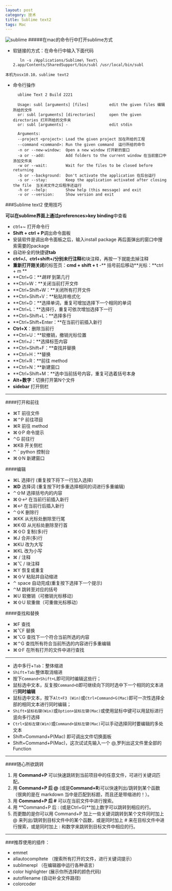 ```yaml
---
layout: post
category: 技术
title: Sublime text2
tags: Mac
---
```


![sublime](http://7xkeeu.com1.z0.glb.clouddn.com/23976426eacc47b0c67ff44c752aab02.jpg)
#####在mac的命令行中打开sublime方式
- 软链接的方式：在命令行中输入下面代码

		 ln -s /Applications/Sublime\ Text\ 2.app/Contents/SharedSupport/bin/subl /usr/local/bin/subl
`本机为osx10.10，sublime text2`
- 命令行操作

		ublime Text 2 Build 2221

		Usage: subl [arguments] [files]         edit the given files 编辑所给的文件
 	    or: subl [arguments] [directories]      open the given directories 打开所给的文件夹
  		or: subl [arguments] -                  edit stdin 

		Arguments:
  		--project <project>: Load the given project 加在所给的工程
  		--command <command>: Run the given command  运行所给的命令
  		-n or --new-window:  Open a new window 打开新的窗口
 		-a or --add:         Add folders to the current window 在当前窗口中添加文件夹
  		-w or --wait:        Wait for the files to be closed before returning 
  		-b or --background:  Don't activate the application 在后台运行
  		-s or --stay:        Keep the application activated after closing the file  当关闭文件之后程序还运行
  		-h or --help:        Show help (this message) and exit 
  		-v or --version:     Show version and exit
  		
  		
###Sublime text2 使用技巧

**可以在sublime界面上通过preferences>key binding**中查看

- ctrl+~  打开命令行
- **Shift + ctrl + P**调出命令面板
- 安装软件是调出命令面板之后，输入install package  再后面弹出的窗口中搜索需要的package
- 自动补全的快捷键**tab**
- **ctrl+/、ctrl+shift+/**分别未行**注释**和块注释，再按一下就能去掉注释
- **重新打开刚关闭**的标签页：**cmd + shift + t**
-** 括号前后移动**光标：**ctrl + m **
- **Ctrl+G：***跳转* 到第几行
- **Ctrl+W：**关闭当前打开文件
- **Ctrl+Shift+W：**关闭所有打开文件
- **Ctrl+Shift+V：**粘贴并格式化
- **Ctrl+D：**选择单词，重复可增加选择下一个相同的单词
- **Ctrl+L：**选择行，重复可依次增加选择下一行
- **Ctrl+Shift+L：**选择多行
- **Ctrl+Shift+Enter：**在当前行前插入新行
- **Ctrl+X**：删除当前行
- **Ctrl+U：**软撤销，撤销光标位置
- **Ctrl+J：**选择标签内容
- **Ctrl+Shift+F：**查找并替换
- **Ctrl+H：**替换
- **Ctrl+R：**前往 method
- **Ctrl+N：**新建窗口
- **Ctrl+Shift+M：**选中当前括号内容，重复可选着括号本身
- **Alt+数字**：切换打开第N个文件
- **sidebar**  打开侧栏

-----
####打开和前往

- ⌘T	前往文件
- ⌘⌃P	前往项目
- ⌘R	前往 method
- ⌘⇧P	命令提示
- ⌃G	前往行
- ⌘KB	开关侧栏
- ⌃ `	python 控制台
- ⌘⇧N	新建窗口

####编辑

- ⌘L	选择行 (重复按下将下一行加入选择)
- **⌘D**	选择词 (重复按下时多重选择相同的词进行多重编辑)
- ⌃⇧M	选择括号内的内容
- ⌘⇧↩	在当前行前插入新行
- ⌘↩	在当前行后插入新行
- ⌃⇧K	删除行
- ⌘KK	从光标处删除至行尾
- ⌘K⌫	从光标处删除至行首
- ⌘⇧D	复制(多)行
- ⌘J	合并(多)行
- ⌘KU	改为大写
- ⌘KL	改为小写
- ⌘ /	注释
- ⌘⌥ /	块注释
- ⌘Y	恢复或重复
- ⌘⇧V	粘贴并自动缩进
- ⌃ space	自动完成(重复按下选择下一个提示)
- ⌃M	跳转至对应的括号
- ⌘U	软撤销（可撤销光标移动）
- ⌘⇧U	软重做（可重做光标移动）

####查找和替换

- ⌘F	查找
- ⌘⌥F	替换
- ⌘⌥G	查找下一个符合当前所选的内容
- ⌘⌃G	查找所有符合当前所选的内容进行多重编辑
- ⌘⇧F	在所有打开的文件中进行查找



-----
- 选中多行+`Tab`：整体缩进
- `Shift`+`Tab`:整体取消缩进
- 按下`Command+Shift+L`即可同时编辑这些行；
- 鼠标选中文本，反复按`Command+D`即可继续向下同时选中下一个相同的文本进行**同时编辑**
- 鼠标选中文本，按下`Alt+F3 (Win)`或`Ctrl+Command+G(Mac)`即可一次性选择全部的相同文本进行同时编辑；
- `Shift+鼠标右键(Win)`或`Option+鼠标左键(Mac)`或使用鼠标中键可以用鼠标进行竖向多行选择
- `Ctrl+鼠标左键(Win)`或`Command+鼠标左键(Mac)`可以手动选择同时要编辑的多处文本
- Shift+Command+P(Mac) 即可调出文件切换面板
- Shift+Command+P(Mac)，这次试试先输入一个 @,罗列出这文件里全部的 Function

-----

####随心所欲跳转
1. 用 **Command+P** 可以快速跳转到当前项目中的任意文件，可进行关键词匹配。
2. 用 **Command+P 后 @** (或是**Command+R**)可以快速列出/跳转到某个函数（很爽的是在 markdown 当中是匹配到标题，而且还是带缩进的！）。
3. 用 **Command+P 后 #** 可以在当前文件中进行搜索。
4. 用 **Command+P 后 : (或是Ctrl+G)**加上数字可以跳转到相应的行。
5. 而更酷的是你可以用 Command+P 加上一些关键词跳转到某个文件同时加上 @ 来列出/跳转到目标文件中的某个函数，或是同时加上 # 来在目标文件中进行搜索，或是同时加上 : 和数字来跳转到目标文件中相应的行。

------------
###推荐使用的插件：

- emmet   
- allautocompltete   （搜索所有打开的文件，进行关键词提示）
- sublimerepl   （在编辑器中运行各种语言）
- color highlighter (展示你所选择的颜色代码)
- autofilename  (自动补全文件路径)
- colorcoder
